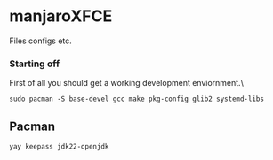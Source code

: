 # manjaroXFCE
Files configs etc.

### Starting off
First of all you should get a working development enviornment.\
```
sudo pacman -S base-devel gcc make pkg-config glib2 systemd-libs
```

## Pacman
```
yay keepass jdk22-openjdk
```
